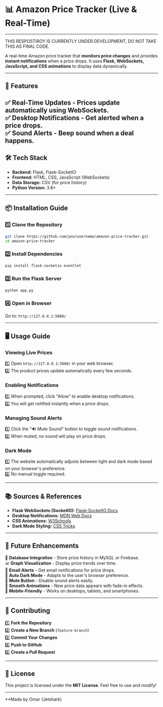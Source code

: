 # 📊 Amazon Price Tracker (Live & Real-Time)
---
THIS RESPOSTIROY IS CURRENTLY UNDER DEVELOPMENT, DO NOT TAKE THIS AS FINAL CODE.

A real-time Amazon price tracker that **monitors price changes** and provides **instant notifications** when a price drops. It uses **Flask, WebSockets, JavaScript, and CSS animations** to display data dynamically.

---

## 🚀 Features

✅ **Real-Time Updates** - Prices update automatically using WebSockets.  
✅ **Desktop Notifications** - Get alerted when a price drops.  
✅ **Sound Alerts** - Beep sound when a deal happens.  
---

## 🛠️ Tech Stack

- **Backend:** Flask, Flask-SocketIO
- **Frontend:** HTML, CSS, JavaScript (WebSockets)
- **Data Storage:** CSV (for price history)
- **Python Version:** 3.8+

---

## 📦 Installation Guide

### 1️⃣ Clone the Repository
```sh
git clone https://github.com/yourusername/amazon-price-tracker.git
cd amazon-price-tracker
```

### 2️⃣ Install Dependencies
```sh
pip install flask-socketio eventlet
```

### 3️⃣ Run the Flask Server
```sh
python app.py
```

### 4️⃣ Open in Browser
Go to: `http://127.0.0.1:5000/`

---

## 🖥️ Usage Guide

### Viewing Live Prices
1️⃣ Open `http://127.0.0.1:5000/` in your web browser.  
2️⃣ The product prices update automatically every few seconds.  

### Enabling Notifications
1️⃣ When prompted, click "Allow" to enable desktop notifications.  
2️⃣ You will get notified instantly when a price drops.  

### Managing Sound Alerts
1️⃣ Click the "🔊 Mute Sound" button to toggle sound notifications.  
2️⃣ When muted, no sound will play on price drops.  

### Dark Mode
1️⃣ The website automatically adjusts between light and dark mode based on your browser's preference.  
2️⃣ No manual toggle required.  

---

## 📚 Sources & References

- **Flask WebSockets (SocketIO):** [Flask-SocketIO Docs](https://flask-socketio.readthedocs.io/)  
- **Desktop Notifications:** [MDN Web Docs](https://developer.mozilla.org/en-US/docs/Web/API/Notification)  
- **CSS Animations:** [W3Schools](https://www.w3schools.com/css/css3_animations.asp)  
- **Dark Mode Styling:** [CSS Tricks](https://css-tricks.com/a-complete-guide-to-dark-mode-on-the-web/)  

---

## 🎯 Future Enhancements
🚀 **Database Integration** - Store price history in MySQL or Firebase.  
📊 **Graph Visualization** - Display price trends over time.  
📩 **Email Alerts** - Get email notifications for price drops.  
🚀 **Auto Dark Mode** - Adapts to the user's browser preference.  
🚀 **Mute Button** - Disable sound alerts easily.  
🚀 **Smooth Animations** - New price data appears with fade-in effects.  
🚀 **Mobile-Friendly** - Works on desktops, tablets, and smartphones.

---

## 🤝 Contributing
1️⃣ **Fork the Repository**  
2️⃣ **Create a New Branch** (`feature-branch`)  
3️⃣ **Commit Your Changes**  
4️⃣ **Push to GitHub**  
5️⃣ **Create a Pull Request**  

---

## 📝 License
This project is licensed under the **MIT License**. Feel free to use and modify!  

---

**Made by Omar (Jetshark)


